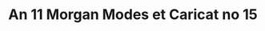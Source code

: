 ---
flag: 
order: '120'
pid: an11
an: '11'
title: An 11 Morgan Modes et Caricat no 15
rev_year: 
_date: 1802/1803
caption: Modes et Caricat no. 15
translation: Fashion and caricatures, number 15.
student: Emily Cormack
keywords: 
column: 
flag_translation: 
permalink: /plates/an11
layout: plate-page
---
